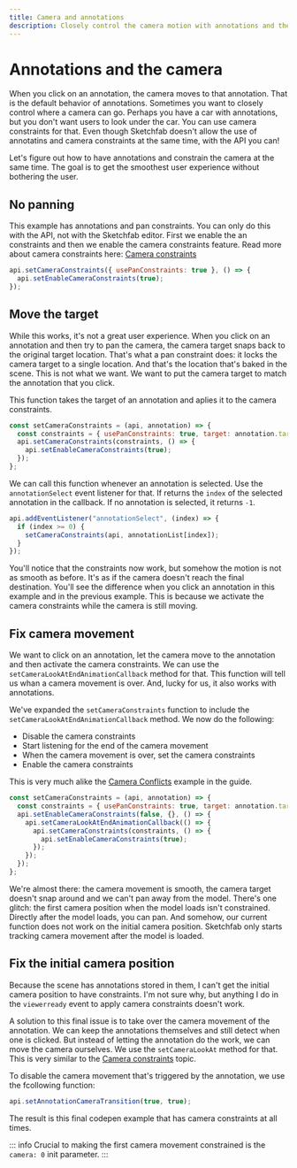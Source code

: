 ```yaml
---
title: Camera and annotations
description: Closely control the camera motion with annotations and the Sketchfab API
---
```


<script setup>
import CodePenEmbed from '../../components/CodePenEmbed.vue'
</script>

# Annotations and the camera

When you click on an annotation, the camera moves to that annotation. That is the default behavior of annotations. Sometimes you want to closely control where a camera can go. Perhaps you have a car with annotations, but you don't want users to look under the car. You can use camera constraints for that. Even though Sketchfab doesn't allow the use of annotatins and camera constraints at the same time, with the API you can!

Let's figure out how to have annotations and constrain the camera at the same time. The goal is to get the smoothest user experience without bothering the user.

## No panning

<CodePenEmbed id="BavMeBw/f238a7f77053cafbb27e2c2ae8d5a32f" tab="result" />

This example has annotations and pan constraints. You can only do this with the API, not with the Sketchfab editor. First we enable the an constraints and then we enable the camera constraints feature. Read more about camera constraints here: [Camera constraints](../guide/camera/camera-constraints.html)

```js
api.setCameraConstraints({ usePanConstraints: true }, () => {
  api.setEnableCameraConstraints(true);
});
```

## Move the target

While this works, it's not a great user experience. When you click on an annotation and then try to pan the camera, the camera target snaps back to the original target location. That's what a pan constraint does: it locks the camera target to a single location. And that's the location that's baked in the scene. This is not what we want. We want to put the camera target to match the annotation that you click.

<CodePenEmbed id="YzdBbNN/a106d99c60519a58c2bd51495d33ce51" tab="result" />

This function takes the target of an annotation and aplies it to the camera constraints.

```js
const setCameraConstraints = (api, annotation) => {
  const constraints = { usePanConstraints: true, target: annotation.target };
  api.setCameraConstraints(constraints, () => {
    api.setEnableCameraConstraints(true);
  });
};
```

We can call this function whenever an annotation is selected. Use the `annotationSelect` event listener for that. If returns the `index` of the selected annotation in the callback. If no annotation is selected, it returns `-1`.

```js
api.addEventListener("annotationSelect", (index) => {
  if (index >= 0) {
    setCameraConstraints(api, annotationList[index]);
  }
});
```

You'll notice that the constraints now work, but somehow the motion is not as smooth as before. It's as if the camera doesn't reach the final destination. You'll see the difference when you click an annotation in this example and in the previous example. This is because we activate the camera constraints while the camera is still moving.

## Fix camera movement

We want to click on an annotation, let the camera move to the annotation and then activate the camera constraints. We can use the `setCameraLookAtEndAnimationCallback` method for that. This function will tell us whan a camera movement is over. And, lucky for us, it also works with annotations.

<CodePenEmbed id="mdavYqB/b53d5a0a4e207b6f8bb84fd3d1b4340b" tab="result" />

We've expanded the `setCameraConstraints` function to include the `setCameraLookAtEndAnimationCallback` method. We now do the following:

- Disable the camera constraints
- Start listening for the end of the camera movement
- When the camera movement is over, set the camera constraints
- Enable the camera constraints

This is very much alike the [Camera Conflicts](guide/camera/camera-constraints.html#camera-conflicts) example in the guide.

```js
const setCameraConstraints = (api, annotation) => {
  const constraints = { usePanConstraints: true, target: annotation.target };
  api.setEnableCameraConstraints(false, {}, () => {
    api.setCameraLookAtEndAnimationCallback(() => {
      api.setCameraConstraints(constraints, () => {
        api.setEnableCameraConstraints(true);
      });
    });
  });
};
```

We're almost there: the camera movement is smooth, the camera target doesn't snap around and we can't pan away from the model. There's one glitch: the first camera position when the model loads isn't constrained. Directly after the model loads, you can pan. And somehow, our current function does not work on the initial camera position. Sketchfab only starts tracking camera movement after the model is loaded.

## Fix the initial camera position

Because the scene has annotations stored in them, I can't get the initial camera position to have constraints. I'm not sure why, but anything I do in the `viewerready` event to apply camera constraints doesn't work.

A solution to this final issue is to take over the camera movement of the annotation. We can keep the annotations themselves and still detect when one is clicked. But instead of letting the annotation do the work, we can move the camera ourselves. We use the `setCameraLookAt` method for that. This is very similar to the [Camera constraints](../guide/camera/camera-constraints.html) topic.

To disable the camera movement that's triggered by the annotation, we use the fcollowing function:

```js
api.setAnnotationCameraTransition(true, true);
```

The result is this final codepen example that has camera constraints at all times.

<CodePenEmbed id="RwEOGpm/7f2332359fdc5ecb2f28c99cd92baa30" tab="result" />

::: info
Crucial to making the first camera movement constrained is the `camera: 0` init parameter.
:::
